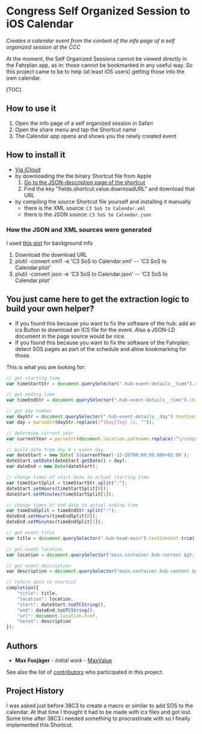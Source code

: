 # Congress Self Organized Session to iOS Calendar

_Creates a calendar event from the content of the info page of a self organized session at the CCC_

At the moment, the Self Organized Sessions cannot be viewed directly in the Fahrplan app, as in: those cannot be bookmarked in any useful way. So this project came to be to help (at least iOS users) getting those into the own calendar.

[TOC]

## How to use it
1. Open the info page of a self organized session in Safari
2. Open the share menu and tap the Shortcut name
3. The Calendar app opens and shows you the newly created event

## How to install it
- [Via iCloud](https://www.icloud.com/shortcuts/acde3f799de84800aa08de88491b71f5)
- by downloading the the binary Shortcut file from Apple
    1. [Go to the JSON-description page of the shortcut](https://www.icloud.com/shortcuts/api/records/acde3f799de84800aa08de88491b71f5)
    2. Find the key "fields.shortcut.value.downloadURL" and download that URL
- by compiling the source Shortcut file yourself and installing it manually
    - there is the XML source: `C3 SoS to Calendar.xml`
    - there is the JSON source: `C3 SoS to Calendar.json`

### How the JSON and XML sources were generated
I used [this gist](https://gist.github.com/0xdevalias/27d9aea9529be7b6ce59055332a94477) for background info
1. Download the download URL
3. plutil -convert xml1 -e 'C3 SoS to Calendar.xml' -- 'C3 SoS to Calendar.plist'
4. plutil -convert json -e 'C3 SoS to Calendar.json' -- 'C3 SoS to Calendar.plist'

## You just came here to get the extraction logic to build your own helper?
- If you found this because you want to fix the software of the hub: add an ics Button to download an ICS file for the event. Also a JSON-LD document in the page source would be nice.
- If you found this because you want to fix the software of the Fahrplan: detect SOS pages as part of the schedule and allow bookmarking for those.

This is what you are looking for:
```javascript
// get starting time
var timeStartStr = document.querySelector(".hub-event-details__time").childNodes[0].nodeValue.trim();

// get ending time
var timeEndStr = document.querySelector(".hub-event-details__time").childNodes[4].nodeValue.trim();

// get day number
var dayStr = document.querySelector(".hub-event-details__day").textContent;
var day = parseInt(dayStr.replace(/^(Day|Tag) /i, ""));

// determine current year
var currentYear = parseInt(document.location.pathname.replace(/^\/congress\/([0-9]{4})\//i,"$1"));

// build date from day 0 + event day
var dateStart = new Date(`${currentYear}-12-26T00:00:00.000+01:00`);
dateStart.setDate(dateStart.getDate() + day);
var dateEnd = new Date(dateStart);

// change times of start date to actual starting time
var timeStartSplit = timeStartStr.split(":");
dateStart.setHours(timeStartSplit[0]);
dateStart.setMinutes(timeStartSplit[1]);

// change times of end date to actual ending time
var timeEndSplit = timeEndStr.split(":");
dateEnd.setHours(timeEndSplit[0]);
dateEnd.setMinutes(timeEndSplit[1]);

// get event title
var title = document.querySelector(".hub-head-main").textContent.trim();

// get event location
var location = document.querySelector("main.container.hub-content &gt; article &gt; div.hub-vlayout &gt; div.hub-row.hub-card &gt; div.hub-vlayout-l &gt; div &gt; h2.hub-section-title + div.hub-text").textContent.trim();

// get event description
var description = document.querySelector("main.container.hub-content &gt; article &gt; div.hub-vlayout &gt; div.hub-row.hub-card &gt; div.hub-vlayout-l &gt; div.hub-text &gt; section.hub-markdown").textContent.trim();

// return data to shortcut
completion({
    "title": title,
    "location": location,
    "start": dateStart.toUTCString(),
    "end": dateEnd.toUTCString(),
    "url": document.location.href,
    "notes": description
});
```

## Authors
* **Max Fuxjäger** - *Initial work* - [MaxValue](https://gitlab.com/MaxValue)

See also the list of [contributors](https://gitlab.com/MaxValue/c3-sos-icalender/-/graphs/main?ref_type=heads) who participated in this project.

## Project History
I was asked just before 38C3 to create a macro or similar to add SOS to the calendar. At that time I thought it had to be made with ics files and got lost. Some time after 38C3 i needed something to procrastinate with so I finally implemented this Shortcut.
